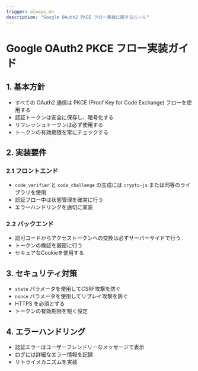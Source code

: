 ```yaml
---
trigger: always_on
description: "Google OAuth2 PKCE フロー実装に関するルール"
---
```


# Google OAuth2 PKCE フロー実装ガイド

## 1. 基本方針

- すべての OAuth2 通信は PKCE (Proof Key for Code Exchange) フローを使用する
- 認証トークンは安全に保存し、暗号化する
- リフレッシュトークンは必ず使用する
- トークンの有効期限を常にチェックする

## 2. 実装要件

### 2.1 フロントエンド

- `code_verifier` と `code_challenge` の生成には `crypto-js` または同等のライブラリを使用
- 認証フロー中は状態管理を確実に行う
- エラーハンドリングを適切に実装

### 2.2 バックエンド

- 認可コードからアクセストークンへの交換は必ずサーバーサイドで行う
- トークンの検証を厳密に行う
- セキュアなCookieを使用する

## 3. セキュリティ対策

- `state` パラメータを使用してCSRF攻撃を防ぐ
- `nonce` パラメータを使用してリプレイ攻撃を防ぐ
- HTTPS を必須とする
- トークンの有効期限を短く設定

## 4. エラーハンドリング

- 認証エラーはユーザーフレンドリーなメッセージで表示
- ログには詳細なエラー情報を記録
- リトライメカニズムを実装
